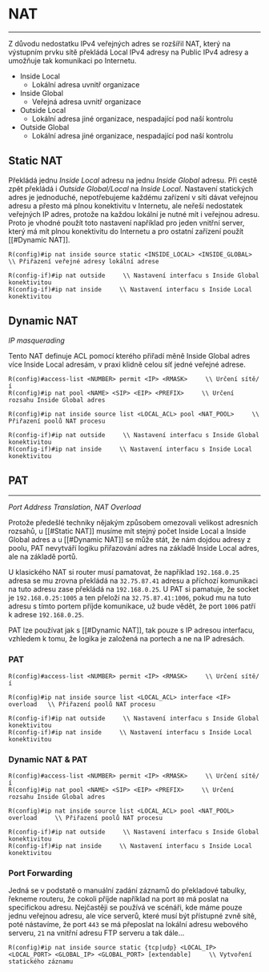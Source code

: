 # NAT
---

Z důvodu nedostatku IPv4 veřejných adres se rozšířil NAT, který na výstupním prvku sítě překládá Local IPv4 adresy na Public IPv4 adresy a umožňuje tak komunikaci po Internetu.

- Inside Local
  - Lokální adresa uvnitř organizace
- Inside Global
  - Veřejná adresa uvnitř organizace
- Outside Local
  - Lokální adresa jiné organizace, nespadající pod naší kontrolu
- Outside Global
  - Lokální adresa jiné organizace, nespadající pod naší kontrolu

## Static NAT

Překládá jednu *Inside Local* adresu na jednu *Inside Global* adresu. Při cestě zpět překládá i *Outside Global/Local* na *Inside Local*.
Nastavení statických adres je jednoduché, nepotřebujeme každému zařízení v síti dávat veřejnou adresu a přesto má plnou konektivitu v Internetu, ale neřeší nedostatek veřejných IP adres, protože na každou lokální je nutné mít i veřejnou adresu.
Proto je vhodné použít toto nastavení například pro jeden vnitřní server, který má mít plnou konektivitu do Internetu a pro ostatní zařízení použít [[#Dynamic NAT]].

```
R(config)#ip nat inside source static <INSIDE_LOCAL> <INSIDE_GLOBAL>     \\ Přiřazení veřejné adresy lokální adrese
```

```
R(config-if)#ip nat outside     \\ Nastavení interfacu s Inside Global konektivitou
R(config-if)#ip nat inside     \\ Nastavení interfacu s Inside Local konektivitou
```

## Dynamic NAT 

*IP masquerading*

Tento NAT definuje ACL pomocí kterého přiřadí měně Inside Global adres více Inside Local adresám, v praxi klidně celou síť jedné veřejné adrese.

```
R(config)#access-list <NUMBER> permit <IP> <RMASK>     \\ Určení sítě/í
R(config)#ip nat pool <NAME> <SIP> <EIP> <PREFIX>     \\ Určení rozsahu Inside Global adres 
```

```
R(config)#ip nat inside source list <LOCAL_ACL> pool <NAT_POOL>     \\ Přiřazení poolů NAT procesu 
```

```
R(config-if)#ip nat outside     \\ Nastavení interfacu s Inside Global konektivitou
R(config-if)#ip nat inside     \\ Nastavení interfacu s Inside Local konektivitou
```

## PAT
---

*Port Address Translation*, *NAT Overload*

Protože předešlé techniky nějakým způsobem omezovali velikost adresních rozsahů, u [[#Static NAT]] musíme mít stejný počet Inside Local a Inside Global adres a u [[#Dynamic NAT]] se může stát, že nám dojdou adresy z poolu, PAT nevytváří logiku přiřazování adres na základě Inside Local adres, ale na základě portů.

U klasického NAT si router musí pamatovat, že například `192.168.0.25` adresa se mu zrovna překládá na `32.75.87.41` adresu a příchozí komunikaci na tuto adresu zase překládá na `192.168.0.25`.
U PAT si pamatuje, že socket je `192.168.0.25:1005` a ten přeloží na `32.75.87.41:1006`, pokud mu na tuto adresu s tímto portem příjde komunikace, už bude vědět, že port `1006` patří k adrese `192.168.0.25`.

PAT lze používat jak s [[#Dynamic NAT]], tak pouze s IP adresou interfacu, vzhledem k tomu, že logika je založená na portech a ne na IP adresách.

### PAT

```
R(config)#access-list <NUMBER> permit <IP> <RMASK>     \\ Určení sítě/í
```

```
R(config)#ip nat inside source list <LOCAL_ACL> interface <IF> overload   \\ Přiřazení poolů NAT procesu 
```

```
R(config-if)#ip nat outside     \\ Nastavení interfacu s Inside Global konektivitou
R(config-if)#ip nat inside     \\ Nastavení interfacu s Inside Local konektivitou
```

### Dynamic NAT & PAT

```
R(config)#access-list <NUMBER> permit <IP> <RMASK>     \\ Určení sítě/í
R(config)#ip nat pool <NAME> <SIP> <EIP> <PREFIX>     \\ Určení rozsahu Inside Global adres 
```

```
R(config)#ip nat inside source list <LOCAL_ACL> pool <NAT_POOL> overload     \\ Přiřazení poolů NAT procesu 
```

```
R(config-if)#ip nat outside     \\ Nastavení interfacu s Inside Global konektivitou
R(config-if)#ip nat inside     \\ Nastavení interfacu s Inside Local konektivitou
```

### Port Forwarding

Jedná se v podstatě o manuální zadání záznamů do překladové tabulky, řekneme routeru, že cokoli příjde například na port `80` má poslat na specifickou adresu.
Nejčastěji se používá ve scénáři, kde máme pouze jednu veřejnou adresu, ale více serverů, které musí být přístupné zvně sítě, poté nástavíme, že port `443` se má přeposlat na lokální adresu webového serveru, `21` na vnitřní adresu FTP serveru a tak dále...

```
R(config)#ip nat inside source static {tcp|udp} <LOCAL_IP> <LOCAL_PORT> <GLOBAL_IP> <GLOBAL_PORT> [extendable]     \\ Vytvoření statického záznamu
```
